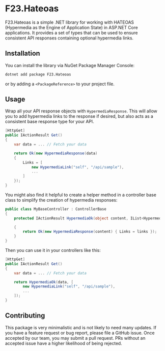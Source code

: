 # F23.Hateoas

F23.Hateoas is a simple .NET library for working with HATEOAS (Hypermedia as the Engine of Application State) in ASP.NET Core applications.
It provides a set of types that can be used to ensure consistent API responses containing optional hypermedia links.

## Installation

You can install the library via NuGet Package Manager Console:

```bash
dotnet add package F23.Hateoas
```

or by adding a `<PackageReference>` to your project file.

## Usage

Wrap all your API response objects with `HypermediaResponse`. This will allow you to add hypermedia links to the response if desired, but also acts as a consistent base response type for your API.

```csharp
[HttpGet]
public IActionResult Get()
{
    var data = ... // Fetch your data

    return Ok(new HypermediaResponse(data)
    {
        Links = [
            new HypermediaLink("self", "/api/sample"),
            ...
        ]
    });
}
```

You might also find it helpful to create a helper method in a controller base class to simplify the creation of hypermedia responses:

```csharp
public class MyBaseController : ControllerBase
{
    protected IActionResult HypermediaOk(object content, IList<HypermediaLink>? links = null)

    {
        return Ok(new HypermediaResponse(content) { Links = links });
    }
}
```

Then you can use it in your controllers like this:

```csharp
[HttpGet]
public IActionResult Get()
{
    var data = ... // Fetch your data

    return HypermediaOk(data, [
        new HypermediaLink("self", "/api/sample"),
        ...
    ]);
}
```

## Contributing

This package is very minimalistic and is not likely to need many updates. If you have a feature request or bug report, please file a GitHub issue. Once accepted by our team, you may submit a pull request. PRs without an accepted issue have a higher likelihood of being rejected.
